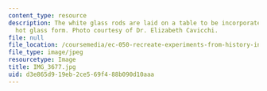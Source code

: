 ```yaml
---
content_type: resource
description: The white glass rods are laid on a table to be incorporated into the
  hot glass form. Photo courtesy of Dr. Elizabeth Cavicchi.
file: null
file_location: /coursemedia/ec-050-recreate-experiments-from-history-inform-the-future-from-the-past-galileo-january-iap-2010/d3e865d919eb2ce569f488b090d10aaa_IMG_3677.jpg
file_type: image/jpeg
resourcetype: Image
title: IMG_3677.jpg
uid: d3e865d9-19eb-2ce5-69f4-88b090d10aaa
---
```

